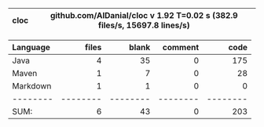 

cloc|github.com/AlDanial/cloc v 1.92  T=0.02 s (382.9 files/s, 15697.8 lines/s)
--- | ---

Language|files|blank|comment|code
:-------|-------:|-------:|-------:|-------:
Java|4|35|0|175
Maven|1|7|0|28
Markdown|1|1|0|0
--------|--------|--------|--------|--------
SUM:|6|43|0|203
